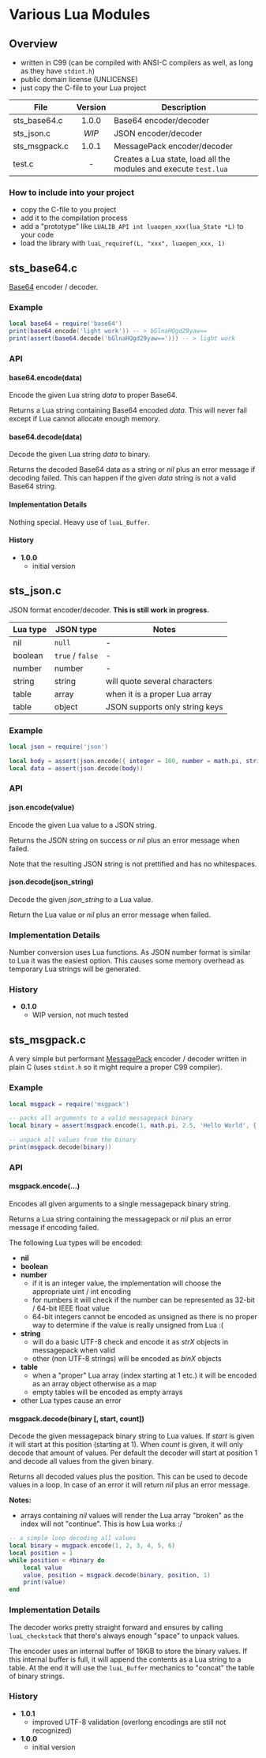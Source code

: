 # Various Lua Modules

## Overview
- written in C99 (can be compiled with ANSI-C compilers as well, as long as they have ```stdint.h```)
- public domain license (UNLICENSE)
- just copy the C-file to your Lua project


| File | Version | Description |
| --- | :---: | --- |
| sts_base64.c | 1.0.0 | Base64 encoder/decoder |
| sts_json.c | *WIP* | JSON encoder/decoder |
| sts_msgpack.c | 1.0.1 | MessagePack encoder/decoder |
| test.c | - | Creates a Lua state, load all the modules and execute ```test.lua``` |


### How to include into your project
- copy the C-file to you project
- add it to the compilation process
- add a "prototype" like ```LUALIB_API int luaopen_xxx(lua_State *L)``` to your code
- load the library with ```luaL_requiref(L, "xxx", luaopen_xxx, 1)```


## sts_base64.c
[Base64](https://en.wikipedia.org/wiki/Base64) encoder / decoder.

### Example
```lua
local base64 = require('base64')
print(base64.encode('light work')) -- > bGlnaHQgd29yaw==
print(assert(base64.decode('bGlnaHQgd29yaw=='))) -- > light work
```

### API

#### base64.encode(data)
Encode the given Lua string *data* to proper Base64.

Returns a Lua string containing Base64 encoded *data*. This will never fail except if Lua cannot allocate enough memory.

#### base64.decode(data)
Decode the given Lua string *data* to binary.

Returns the decoded Base64 data as a string or *nil* plus an error message if decoding failed. This can happen if the given *data* string is not a valid Base64 string.

#### Implementation Details
Nothing special. Heavy use of ```luaL_Buffer```.


#### History
- **1.0.0**
    - initial version


## sts_json.c
JSON format encoder/decoder.
**This is still work in progress.**


| Lua type | JSON type | Notes |
| --- | --- | --- |
| nil | ``null`` |  - |
| boolean | ``true`` / ``false`` | - |
| number | number | - |
| string | string | will quote several characters |
| table | array | when it is a proper Lua array |
| table | object | JSON supports only string keys |


### Example
```lua
local json = require('json')

local body = assert(json.encode({ integer = 100, number = math.pi, string = 'Hello World!', array = [1, 2, 3], obj = { foo = 'bar' }}))
local data = assert(json.decode(body))
```

### API
#### json.encode(value)
Encode the given Lua value to a JSON string.

Returns the JSON string on success or *nil* plus an error message when failed.

Note that the resulting JSON string is not prettified and has no whitespaces.

#### json.decode(json_string)
Decode the given *json_string* to a Lua value.

Return the Lua value or *nil* plus an error message when failed.

### Implementation Details
Number conversion uses Lua functions. As JSON number format is similar to Lua it was the easiest option. This causes some memory overhead as temporary Lua strings will be generated.

### History
- **0.1.0**
    - WIP version, not much tested


## sts_msgpack.c
A very simple but performant [MessagePack](https://msgpack.org) encoder / decoder written in plain C (uses ```stdint.h``` so it might require a proper C99 compiler).

### Example
```lua
local msgpack = require('msgpack')

-- packs all arguments to a valid messagepack binary
local binary = assert(msgpack.encode(1, math.pi, 2.5, 'Hello World', { 1, 2, 3 }, { foo = 'bar', bar = 'foo'}))

-- unpack all values from the binary
print(msgpack.decode(binary))
```

### API

#### msgpack.encode(...)
Encodes all given arguments to a single messagepack binary string.

Returns a Lua string containing the messagepack or *nil* plus an error message if encoding failed.

The following Lua types will be encoded:
- **nil**
- **boolean**
- **number**
    - if it is an integer value, the implementation will choose the appropriate uint / int encoding
    - for numbers it will check if the number can be represented as 32-bit / 64-bit IEEE float value
    - 64-bit integers cannot be encoded as unsigned as there is no proper way to determine if the value is really unsigned from Lua :(
- **string**
    - will do a basic UTF-8 check and encode it as *strX* objects in messagepack when valid
    - other (non UTF-8 strings) will be encoded as *binX* objects
- **table**
    - when a "proper" Lua array (index starting at 1 etc.) it will be encoded as an array object otherwise as a map
    - empty tables will be encoded as empty arrays
- other Lua types cause an error

#### msgpack.decode(binary [, start, count])
Decode the given messagepack binary string to Lua values. If *start* is given it will start at this position (starting at 1). When *count* is given, it will only decode that amount of values. Per default the decoder will start at position 1 and decode all values from the given binary.

Returns all decoded values plus the position. This can be used to decode values in a loop. In case of an error it will return *nil* plus an error message.

**Notes:**
- arrays containing *nil* values will render the Lua array "broken" as the index will not "continue". This is how Lua works :/

```lua
-- a simple loop decoding all values
local binary = msgpack.encode(1, 2, 3, 4, 5, 6)
local position = 1
while position < #binary do
    local value
    value, position = msgpack.decode(binary, position, 1)
    print(value)
end
```

### Implementation Details
The decoder works pretty straight forward and ensures by calling ```luaL_checkstack``` that there's always enough "space" to unpack values.

The encoder uses an internal buffer of 16KiB to store the binary values. If this internal buffer is full, it will append the contents as a Lua string to a table. At the end it will use the ```luaL_Buffer``` mechanics to "concat" the table of binary strings.

### History
- **1.0.1**
    - improved UTF-8 validation (overlong encodings are still not recognized)
- **1.0.0**
    - initial version
